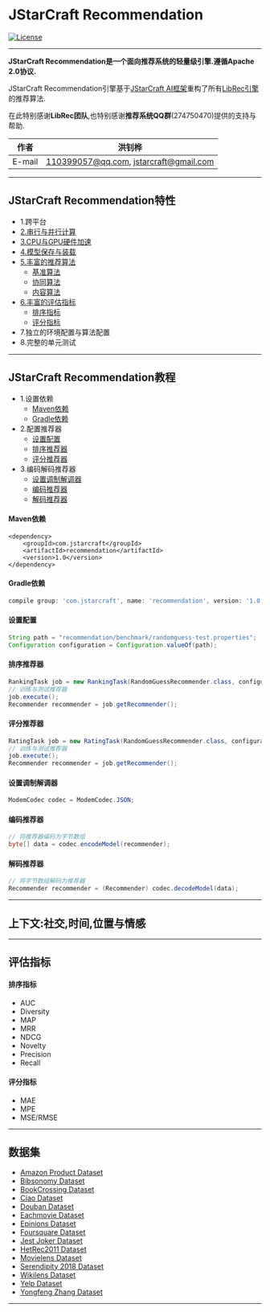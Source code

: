 JStarCraft Recommendation
==========

[![License](https://img.shields.io/badge/license-Apache%202-4EB1BA.svg)](https://www.apache.org/licenses/LICENSE-2.0.html)

*****

**JStarCraft Recommendation是一个面向推荐系统的轻量级引擎.遵循Apache 2.0协议.**

JStarCraft Recommendation引擎基于[JStarCraft AI框架](https://github.com/HongZhaoHua/jstarcraft-ai-1.0)重构了所有[LibRec引擎](https://github.com/guoguibing/librec)的推荐算法.

在此特别感谢**LibRec团队**,也特别感谢**推荐系统QQ群**(274750470)提供的支持与帮助.

|作者|洪钊桦|
|---|---
|E-mail|110399057@qq.com, jstarcraft@gmail.com

*****

## JStarCraft Recommendation特性

* 1.跨平台
* [2.串行与并行计算](https://github.com/HongZhaoHua/jstarcraft-ai-1.0)
* [3.CPU与GPU硬件加速](https://github.com/HongZhaoHua/jstarcraft-ai-1.0)
* [4.模型保存与装载](https://github.com/HongZhaoHua/jstarcraft-ai-1.0)
* [5.丰富的推荐算法](https://github.com/HongZhaoHua/jstarcraft-recommendation/wiki/%E6%8E%A8%E8%8D%90%E7%AE%97%E6%B3%95)
    * [基准算法](https://github.com/HongZhaoHua/jstarcraft-recommendation/wiki/%E6%8E%A8%E8%8D%90%E7%AE%97%E6%B3%95#%E5%9F%BA%E5%87%86%E7%AE%97%E6%B3%95)
    * [协同算法](https://github.com/HongZhaoHua/jstarcraft-recommendation/wiki/%E6%8E%A8%E8%8D%90%E7%AE%97%E6%B3%95#%E5%8D%8F%E5%90%8C%E7%AE%97%E6%B3%95)
    * [内容算法](https://github.com/HongZhaoHua/jstarcraft-recommendation/wiki/%E6%8E%A8%E8%8D%90%E7%AE%97%E6%B3%95#%E5%86%85%E5%AE%B9%E7%AE%97%E6%B3%95)
* [6.丰富的评估指标](#评估指标)
    * [排序指标](#排序指标)
    * [评分指标](#评分指标)
* 7.独立的环境配置与算法配置
* 8.完整的单元测试

*****

## JStarCraft Recommendation教程

* 1.设置依赖
    * [Maven依赖](#Maven依赖)
    * [Gradle依赖](#Gradle依赖)
* 2.配置推荐器
    * [设置配置](#设置配置)
    * [排序推荐器](#排序推荐器)
    * [评分推荐器](#评分推荐器)
* 3.编码解码推荐器
    * [设置调制解调器](#设置调制解调器)
    * [编码推荐器](#编码推荐器)
    * [解码推荐器](#解码推荐器)

#### Maven依赖

```maven
<dependency>
    <groupId>com.jstarcraft</groupId>
    <artifactId>recommendation</artifactId>
    <version>1.0</version>
</dependency>
```

#### Gradle依赖

```gradle
compile group: 'com.jstarcraft', name: 'recommendation', version: '1.0'
```

#### 设置配置

```java
String path = "recommendation/benchmark/randomguess-test.properties";
Configuration configuration = Configuration.valueOf(path);
```

#### 排序推荐器
```java
RankingTask job = new RankingTask(RandomGuessRecommender.class, configuration);
// 训练与测试推荐器
job.execute();
Recommender recommender = job.getRecommender();
```

#### 评分推荐器
```java
RatingTask job = new RatingTask(RandomGuessRecommender.class, configuration);
// 训练与测试推荐器
job.execute();
Recommender recommender = job.getRecommender();
```

#### 设置调制解调器

```java
ModemCodec codec = ModemCodec.JSON;
```

#### 编码推荐器

```java
// 将推荐器编码为字节数组
byte[] data = codec.encodeModel(recommender);
```

#### 解码推荐器

```java
// 将字节数组解码为推荐器
Recommender recommender = (Recommender) codec.decodeModel(data);
```

*****

## 上下文:社交,时间,位置与情感

*****

## 评估指标

#### 排序指标
- AUC
- Diversity
- MAP
- MRR
- NDCG
- Novelty
- Precision
- Recall

#### 评分指标
- MAE
- MPE
- MSE/RMSE

*****

## 数据集

* [Amazon Product Dataset](http://jmcauley.ucsd.edu/data/amazon/)
* [Bibsonomy Dataset](https://www.kde.cs.uni-kassel.de/wp-content/uploads/bibsonomy/)
* [BookCrossing Dataset](https://grouplens.org/datasets/book-crossing/)
* [Ciao Dataset](https://www.cse.msu.edu/~tangjili/datasetcode/truststudy.htm)
* [Douban Dataset](http://smiles.xjtu.edu.cn/Download/Download_Douban.html)
* [Eachmovie Dataset](https://grouplens.org/datasets/eachmovie/)
* [Epinions Dataset](http://www.trustlet.org/epinions.html)
* [Foursquare Dataset](https://sites.google.com/site/yangdingqi/home/foursquare-dataset)
* [Jest Joker Dataset](https://grouplens.org/datasets/jester/)
* [HetRec2011 Dataset](https://grouplens.org/datasets/hetrec-2011/)
* [Movielens Dataset](https://grouplens.org/datasets/movielens/)
* [Serendipity 2018 Dataset](https://grouplens.org/datasets/serendipity-2018/)
* [Wikilens Dataset](https://grouplens.org/datasets/wikilens/)
* [Yelp Dataset](https://www.yelp.com/dataset)
* [Yongfeng Zhang Dataset](http://yongfeng.me/dataset/)

*****
